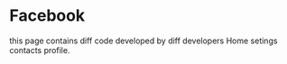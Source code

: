 # Facebook

this page contains diff code developed by diff developers
Home 
setings
contacts
profile.
